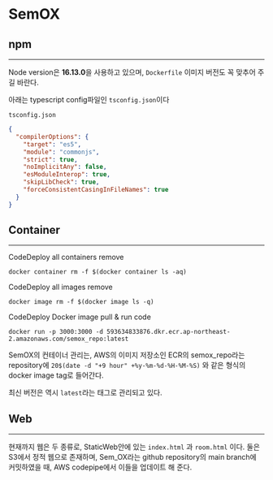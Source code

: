# SemOX

## npm

---

Node version은 **16.13.0**을 사용하고 있으며, `Dockerfile` 이미지 버전도 꼭 맞추어 주길 바란다.

아래는 typescript config파일인 `tsconfig.json`이다

`tsconfig.json`

```json
{
  "compilerOptions": {
    "target": "es5",                          
    "module": "commonjs",                     
    "strict": true,                           
    "noImplicitAny": false,                 
    "esModuleInterop": true,                
    "skipLibCheck": true,                   
    "forceConsistentCasingInFileNames": true
  }
}
```

## Container

---

CodeDeploy all containers remove

`docker container rm -f $(docker container ls -aq)`

CodeDeploy all images remove

`docker image rm -f $(docker image ls -q)`

CodeDeploy Docker image pull & run code

`docker run -p 3000:3000 -d 593634833876.dkr.ecr.ap-northeast-2.amazonaws.com/semox_repo:latest`

SemOX의 컨테이너 관리는, AWS의 이미지 저장소인 ECR의 semox_repo라는 repository에 `20$(date -d "+9 hour" +%y-%m-%d-%H-%M-%S)` 와 같은 형식의 docker image tag로 들어간다.

최신 버전은 역시 `latest`라는 태그로 관리되고 있다.

## Web

---

현재까지 웹은 두 종류로, StaticWeb안에 있는 `index.html` 과 `room.html` 이다. 둘은 S3에서 정적 웹으로 존재하며, Sem_OX라는 github repository의 main branch에 커밋하였을 때, AWS codepipe에서 이들을 업데이트 해 준다.